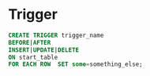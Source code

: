 # Trigger

```sql
CREATE TRIGGER trigger_name 
BEFORE|AFTER
INSERT|UPDATE|DELETE
ON start_table
FOR EACH ROW  SET some=something_else;
```
